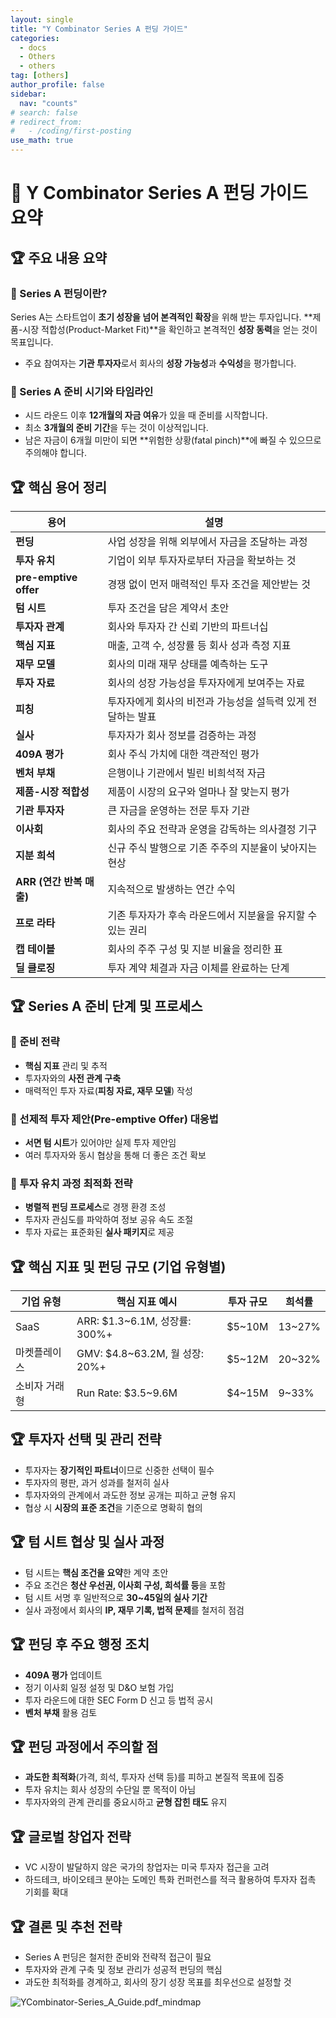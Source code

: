 ```yaml
---
layout: single
title: "Y Combinator Series A 펀딩 가이드"
categories:
  - docs
  - Others
  - others
tag: [others]
author_profile: false
sidebar:
  nav: "counts"
# search: false
# redirect_from:
#   - /coding/first-posting
use_math: true
---
```


# 👑 Y Combinator Series A 펀딩 가이드 요약

## 🏆 주요 내용 요약

### 🥑 Series A 펀딩이란?

Series A는 스타트업이 **초기 성장을 넘어 본격적인 확장**을 위해 받는 투자입니다. **제품-시장 적합성(Product-Market Fit)**을 확인하고 본격적인 **성장 동력**을 얻는 것이 목표입니다.

- 주요 참여자는 **기관 투자자**로서 회사의 **성장 가능성**과 **수익성**을 평가합니다.

### 🥑 Series A 준비 시기와 타임라인

- 시드 라운드 이후 **12개월의 자금 여유**가 있을 때 준비를 시작합니다.
- 최소 **3개월의 준비 기간**을 두는 것이 이상적입니다.
- 남은 자금이 6개월 미만이 되면 **위험한 상황(fatal pinch)**에 빠질 수 있으므로 주의해야 합니다.

## 🏆 핵심 용어 정리

| 용어                     | 설명                                                        |
| ------------------------ | ----------------------------------------------------------- |
| **펀딩**                 | 사업 성장을 위해 외부에서 자금을 조달하는 과정              |
| **투자 유치**            | 기업이 외부 투자자로부터 자금을 확보하는 것                 |
| **pre-emptive offer**    | 경쟁 없이 먼저 매력적인 투자 조건을 제안받는 것             |
| **텀 시트**              | 투자 조건을 담은 계약서 초안                                |
| **투자자 관계**          | 회사와 투자자 간 신뢰 기반의 파트너십                       |
| **핵심 지표**            | 매출, 고객 수, 성장률 등 회사 성과 측정 지표                |
| **재무 모델**            | 회사의 미래 재무 상태를 예측하는 도구                       |
| **투자 자료**            | 회사의 성장 가능성을 투자자에게 보여주는 자료               |
| **피칭**                 | 투자자에게 회사의 비전과 가능성을 설득력 있게 전달하는 발표 |
| **실사**                 | 투자자가 회사 정보를 검증하는 과정                          |
| **409A 평가**            | 회사 주식 가치에 대한 객관적인 평가                         |
| **벤처 부채**            | 은행이나 기관에서 빌린 비희석적 자금                        |
| **제품-시장 적합성**     | 제품이 시장의 요구와 얼마나 잘 맞는지 평가                  |
| **기관 투자자**          | 큰 자금을 운영하는 전문 투자 기관                           |
| **이사회**               | 회사의 주요 전략과 운영을 감독하는 의사결정 기구            |
| **지분 희석**            | 신규 주식 발행으로 기존 주주의 지분율이 낮아지는 현상       |
| **ARR (연간 반복 매출)** | 지속적으로 발생하는 연간 수익                               |
| **프로 라타**            | 기존 투자자가 후속 라운드에서 지분율을 유지할 수 있는 권리  |
| **캡 테이블**            | 회사의 주주 구성 및 지분 비율을 정리한 표                   |
| **딜 클로징**            | 투자 계약 체결과 자금 이체를 완료하는 단계                  |

## 🏆 Series A 준비 단계 및 프로세스

### 🥑 준비 전략

- **핵심 지표** 관리 및 추적
- 투자자와의 **사전 관계 구축**
- 매력적인 투자 자료(**피칭 자료, 재무 모델**) 작성

### 🥑 선제적 투자 제안(Pre-emptive Offer) 대응법

- **서면 텀 시트**가 있어야만 실제 투자 제안임
- 여러 투자자와 동시 협상을 통해 더 좋은 조건 확보

### 🥑 투자 유치 과정 최적화 전략

- **병렬적 펀딩 프로세스**로 경쟁 환경 조성
- 투자자 관심도를 파악하여 정보 공유 속도 조절
- 투자 자료는 표준화된 **실사 패키지**로 제공

## 🏆 핵심 지표 및 펀딩 규모 (기업 유형별)

| 기업 유형     | 핵심 지표 예시                 | 투자 규모 | 희석률 |
| ------------- | ------------------------------ | --------- | ------ |
| SaaS          | ARR: $1.3~6.1M, 성장률: 300%+  | $5~10M    | 13~27% |
| 마켓플레이스  | GMV: $4.8~63.2M, 월 성장: 20%+ | $5~12M    | 20~32% |
| 소비자 거래형 | Run Rate: $3.5~9.6M            | $4~15M    | 9~33%  |

## 🏆 투자자 선택 및 관리 전략

- 투자자는 **장기적인 파트너**이므로 신중한 선택이 필수
- 투자자의 평판, 과거 성과를 철저히 실사
- 투자자와의 관계에서 과도한 정보 공개는 피하고 균형 유지
- 협상 시 **시장의 표준 조건**을 기준으로 명확히 협의

## 🏆 텀 시트 협상 및 실사 과정

- 텀 시트는 **핵심 조건을 요약**한 계약 초안
- 주요 조건은 **청산 우선권, 이사회 구성, 희석률 등**을 포함
- 텀 시트 서명 후 일반적으로 **30~45일의 실사 기간**
- 실사 과정에서 회사의 **IP, 재무 기록, 법적 문제**를 철저히 점검

## 🏆 펀딩 후 주요 행정 조치

- **409A 평가** 업데이트
- 정기 이사회 일정 설정 및 D&O 보험 가입
- 투자 라운드에 대한 SEC Form D 신고 등 법적 공시
- **벤처 부채** 활용 검토

## 🏆 펀딩 과정에서 주의할 점

- **과도한 최적화**(가격, 희석, 투자자 선택 등)를 피하고 본질적 목표에 집중
- 투자 유치는 회사 성장의 수단일 뿐 목적이 아님
- 투자자와의 관계 관리를 중요시하고 **균형 잡힌 태도** 유지

## 🏆 글로벌 창업자 전략

- VC 시장이 발달하지 않은 국가의 창업자는 미국 투자자 접근을 고려
- 하드테크, 바이오테크 분야는 도메인 특화 컨퍼런스를 적극 활용하여 투자자 접촉 기회를 확대

## 🏆 결론 및 추천 전략

- Series A 펀딩은 철저한 준비와 전략적 접근이 필요
- 투자자와 관계 구축 및 정보 관리가 성공적 펀딩의 핵심
- 과도한 최적화를 경계하고, 회사의 장기 성장 목표를 최우선으로 설정할 것

![YCombinator-Series_A_Guide.pdf_mindmap]({{site.url}}/images/2025-03-26-Y-Combinator-Series-A/YCombinator-Series_A_Guide.png)
